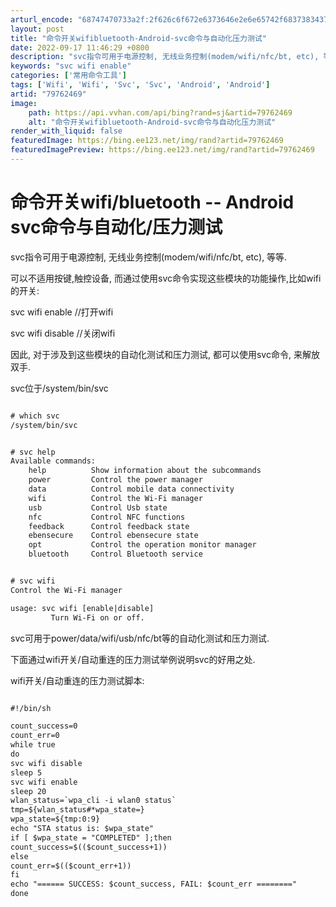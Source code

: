```yaml
---
arturl_encode: "68747470733a2f:2f626c6f672e6373646e2e6e65742f68373834373037343630:2f61727469636c652f64657461696c732f3739373632343639"
layout: post
title: "命令开关wifibluetooth-Android-svc命令与自动化压力测试"
date: 2022-09-17 11:46:29 +0800
description: "svc指令可用于电源控制, 无线业务控制(modem/wifi/nfc/bt, etc), 等等.可"
keywords: "svc wifi enable"
categories: ['常用命令工具']
tags: ['Wifi', 'Wifi', 'Svc', 'Svc', 'Android', 'Android']
artid: "79762469"
image:
    path: https://api.vvhan.com/api/bing?rand=sj&artid=79762469
    alt: "命令开关wifibluetooth-Android-svc命令与自动化压力测试"
render_with_liquid: false
featuredImage: https://bing.ee123.net/img/rand?artid=79762469
featuredImagePreview: https://bing.ee123.net/img/rand?artid=79762469
---
```


# 命令开关wifi/bluetooth -- Android svc命令与自动化/压力测试

svc指令可用于电源控制, 无线业务控制(modem/wifi/nfc/bt, etc), 等等.

可以不适用按键,触控设备, 而通过使用svc命令实现这些模块的功能操作,比如wifi的开关:

svc wifi enable //打开wifi

svc wifi disable //关闭wifi

因此, 对于涉及到这些模块的自动化测试和压力测试, 都可以使用svc命令, 来解放双手.

svc位于/system/bin/svc

```html

# which svc
/system/bin/svc
```

```html

# svc help
Available commands:
    help          Show information about the subcommands
    power         Control the power manager
    data          Control mobile data connectivity
    wifi          Control the Wi-Fi manager
    usb           Control Usb state
    nfc           Control NFC functions
    feedback      Control feedback state
    ebensecure    Control ebensecure state
    opt           Control the operation monitor manager
    bluetooth     Control Bluetooth service
```

```html

# svc wifi
Control the Wi-Fi manager

usage: svc wifi [enable|disable]
         Turn Wi-Fi on or off.
```

svc可用于power/data/wifi/usb/nfc/bt等的自动化测试和压力测试.

下面通过wifi开关/自动重连的压力测试举例说明svc的好用之处.

wifi开关/自动重连的压力测试脚本:

```html

#!/bin/sh

count_success=0
count_err=0
while true
do
svc wifi disable
sleep 5
svc wifi enable
sleep 20
wlan_status=`wpa_cli -i wlan0 status`
tmp=${wlan_status#*wpa_state=}
wpa_state=${tmp:0:9}
echo "STA status is: $wpa_state"
if [ $wpa_state = "COMPLETED" ];then
count_success=$(($count_success+1))
else
count_err=$(($count_err+1))
fi
echo "====== SUCCESS: $count_success, FAIL: $count_err ========"
done
```